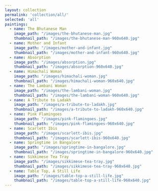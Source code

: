 ```yaml
---
layout: collection
permalink: 'collection/all/'
selected: 'all'
paintings:
  - name: The Bhutanese Man
    image_path: "/images/the-bhutanese-man.jpg"
    thumbnail_path: "/images/the-bhutanese-man-960x640.jpg"
  - name: Mother and Infant
    image_path: "/images/mother-and-infant.jpg"
    thumbnail_path: "/images/mother-and-infant-960x640.jpg"
  - name: Absorption
    image_path: "/images/absorption.jpg"
    thumbnail_path: "/images/absorption-960x640.jpg"
  - name: Himachali Woman
    image_path: "/images/himachali-woman.jpg"
    thumbnail_path: "/images/himachali-woman-960x640.jpg"
  - name: The Lambani Woman
    image_path: "/images/the-lambani-woman.jpg"
    thumbnail_path: "/images/the-lambani-woman-960x640.jpg"
  - name: A Tribute to Ladakh
    image_path: "/images/a-tribute-to-ladakh.jpg"
    thumbnail_path: "/images/a-tribute-to-ladakh-960x640.jpg"
  - name: Pink Flamingoes
    image_path: "/images/pink-flamingoes.jpg"
    thumbnail_path: "/images/pink-flamingoes-960x640.jpg"
  - name: Scarlett Ibis
    image_path: "/images/scarlett-ibis.jpg"
    thumbnail_path: "/images/scarlett-ibis-960x640.jpg"
  - name: Springtime in Bangalore
    image_path: "/images/springtime-in-bangalore.jpg"
    thumbnail_path: "/images/springtime-in-bangalore-960x640.jpg"
  - name: Sikkimese Tea Tray
    image_path: "/images/sikkimese-tea-tray.jpg"
    thumbnail_path: "/images/sikkimese-tea-tray-960x640.jpg"
  - name: Table Top, A Still Life
    image_path: "/images/table-top-a-still-life.jpg"
    thumbnail_path: "/images/table-top-a-still-life-960x640.jpg"
---
```

